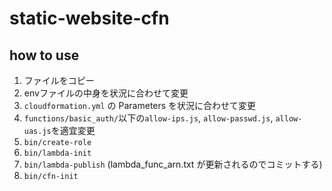 # static-website-cfn

## how to use

1. ファイルをコピー
1. envファイルの中身を状況に合わせて変更
1. `cloudformation.yml` の Parameters を状況に合わせて変更
1. `functions/basic_auth/`以下の`allow-ips.js`, `allow-passwd.js`, `allow-uas.js`を適宜変更
1. `bin/create-role`
1. `bin/lambda-init`
1. `bin/lambda-publish` (lambda_func_arn.txt が更新されるのでコミットする)
1. `bin/cfn-init`

